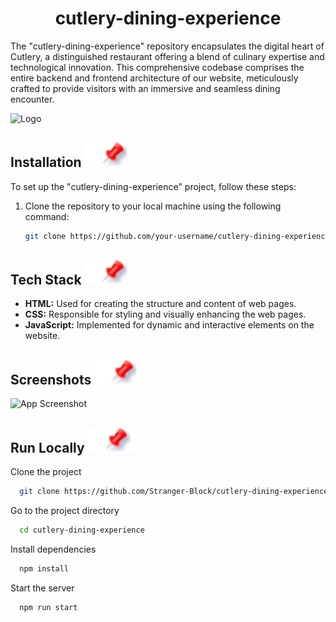 
<h1 align="center">cutlery-dining-experience</h1>

The "cutlery-dining-experience" repository encapsulates the digital heart of Cutlery, a distinguished restaurant offering a blend of culinary expertise and technological innovation. This comprehensive codebase comprises the entire backend and frontend architecture of our website, meticulously crafted to provide visitors with an immersive and seamless dining encounter.


![Logo](https://classroomclipart.com/image/static7/preview2/kitchen-utensils-black-outline-clip-art-61689.jpg)

## Installation ![](https://raw.githubusercontent.com/aregtech/areg-sdk/master/docs/img/pin.svg)

To set up the "cutlery-dining-experience" project, follow these steps:

1. Clone the repository to your local machine using the following command:

   ```bash
   git clone https://github.com/your-username/cutlery-dining-experience.git
## Tech Stack ![](https://raw.githubusercontent.com/aregtech/areg-sdk/master/docs/img/pin.svg)

- **HTML:** Used for creating the structure and content of web pages.
- **CSS:** Responsible for styling and visually enhancing the web pages.
- **JavaScript:** Implemented for dynamic and interactive elements on the website.





## Screenshots ![](https://raw.githubusercontent.com/aregtech/areg-sdk/master/docs/img/pin.svg)

![App Screenshot](https://via.placeholder.com/468x300?text=App+Screenshot+Here)


## Run Locally ![](https://raw.githubusercontent.com/aregtech/areg-sdk/master/docs/img/pin.svg)

Clone the project

```bash
  git clone https://github.com/Stranger-Block/cutlery-dining-experience.git
```

Go to the project directory

```bash
  cd cutlery-dining-experience
```

Install dependencies

```bash
  npm install
```

Start the server

```bash
  npm run start
```

